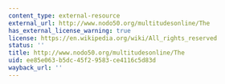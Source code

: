 ```yaml
---
content_type: external-resource
external_url: http://www.nodo50.org/multitudesonline/The
has_external_license_warning: true
license: https://en.wikipedia.org/wiki/All_rights_reserved
status: ''
title: http://www.nodo50.org/multitudesonline/The
uid: ee85e063-b5dc-45f2-9583-ce4116c5d83d
wayback_url: ''
---
```

